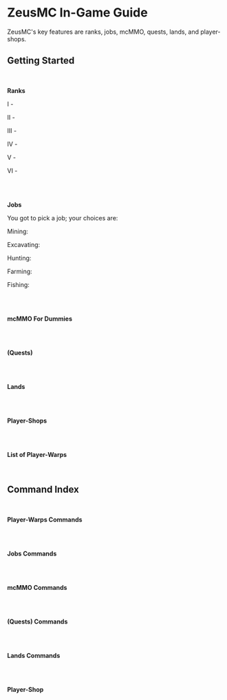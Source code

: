 # ZeusMC In-Game Guide

   ZeusMC's key features are ranks, jobs, mcMMO, quests, lands, and player-shops. 

## Getting Started

<br>

**Ranks**

I -

II -

III -

IV -

V -

VI -

</br>
<br>

**Jobs**

You got to pick a job; your choices are:

Mining:

Excavating:

Hunting:

Farming:

Fishing:

</br>
<br>

**mcMMO For Dummies**

</br>
<br>

**(Quests)**

</br>
<br>

**Lands**

</br>
<br>

**Player-Shops**

</br>
<br>

**List of Player-Warps**

</br>

## Command Index

<br>

**Player-Warps Commands**

</br>
<br>

**Jobs Commands**

</br>
<br>

**mcMMO Commands**

</br>
<br>

**(Quests) Commands**

</br>
<br>

**Lands Commands**

</br>
<br>

**Player-Shop**

</br>
<!--stackedit_data:
eyJoaXN0b3J5IjpbMTI0ODM5NDk0NywyOTkwMzU2ODksNTU1Mj
E5OTI2XX0=
-->